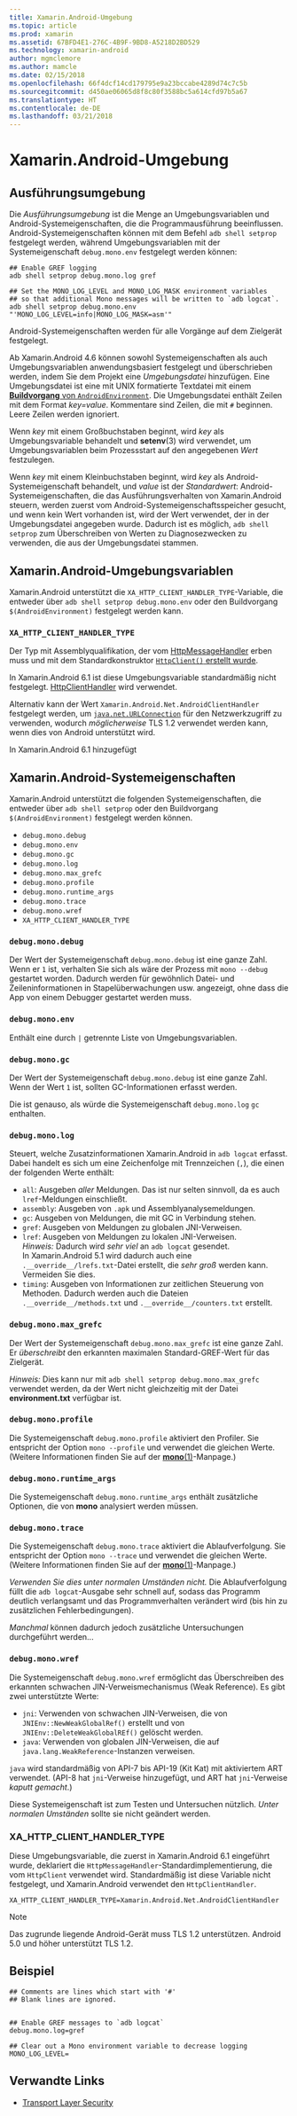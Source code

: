 ```yaml
---
title: Xamarin.Android-Umgebung
ms.topic: article
ms.prod: xamarin
ms.assetid: 67BFD4E1-276C-4B9F-9BD8-A5218D2BD529
ms.technology: xamarin-android
author: mgmclemore
ms.author: mamcle
ms.date: 02/15/2018
ms.openlocfilehash: 66f4dcf14cd179795e9a23bccabe4289d74c7c5b
ms.sourcegitcommit: d450ae06065d8f8c80f3588bc5a614cfd97b5a67
ms.translationtype: HT
ms.contentlocale: de-DE
ms.lasthandoff: 03/21/2018
---
```

# <a name="xamarinandroid-environment"></a>Xamarin.Android-Umgebung

## <a name="execution-environment"></a>Ausführungsumgebung

Die *Ausführungsumgebung* ist die Menge an Umgebungsvariablen und Android-Systemeigenschaften, die die Programmausführung beeinflussen. Android-Systemeigenschaften können mit dem Befehl `adb shell setprop` festgelegt werden, während Umgebungsvariablen mit der Systemeigenschaft `debug.mono.env` festgelegt werden können:

```shell
## Enable GREF logging
adb shell setprop debug.mono.log gref

## Set the MONO_LOG_LEVEL and MONO_LOG_MASK environment variables
## so that additional Mono messages will be written to `adb logcat`.
adb shell setprop debug.mono.env "'MONO_LOG_LEVEL=info|MONO_LOG_MASK=asm'"
```

Android-Systemeigenschaften werden für alle Vorgänge auf dem Zielgerät festgelegt.

Ab Xamarin.Android 4.6 können sowohl Systemeigenschaften als auch Umgebungsvariablen anwendungsbasiert festgelegt und überschrieben werden, indem Sie dem Projekt eine *Umgebungsdatei* hinzufügen. Eine Umgebungsdatei ist eine mit UNIX formatierte Textdatei mit einem [**Buildvorgang** von `AndroidEnvironment`](~/android/deploy-test/building-apps/build-process.md).
Die Umgebungsdatei enthält Zeilen mit dem Format *key=value*.
Kommentare sind Zeilen, die mit `#` beginnen. Leere Zeilen werden ignoriert.

Wenn *key* mit einem Großbuchstaben beginnt, wird *key* als Umgebungsvariable behandelt und **setenv**(3) wird verwendet, um Umgebungsvariablen beim Prozessstart auf den angegebenen *Wert* festzulegen.

Wenn *key* mit einem Kleinbuchstaben beginnt, wird *key* als Android-Systemeigenschaft behandelt, und *value* ist der *Standardwert*: Android-Systemeigenschaften, die das Ausführungsverhalten von Xamarin.Android steuern, werden zuerst vom Android-Systemeigenschaftsspeicher gesucht, und wenn kein Wert vorhanden ist, wird der Wert verwendet, der in der Umgebungsdatei angegeben wurde. Dadurch ist es möglich, `adb shell setprop` zum Überschreiben von Werten zu Diagnosezwecken zu verwenden, die aus der Umgebungsdatei stammen.

## <a name="xamarinandroid-environment-variables"></a>Xamarin.Android-Umgebungsvariablen

Xamarin.Android unterstützt die `XA_HTTP_CLIENT_HANDLER_TYPE`-Variable, die entweder über `adb shell setprop debug.mono.env` oder den Buildvorgang `$(AndroidEnvironment)` festgelegt werden kann.


### `XA_HTTP_CLIENT_HANDLER_TYPE`

Der Typ mit Assemblyqualifikation, der vom [HttpMessageHandler](https://docs.microsoft.com/dotnet/api/system.net.http.httpmessagehandler?view=xamarinandroid-7.1) erben muss und mit dem Standardkonstruktor [`HttpClient()` erstellt wurde](https://docs.microsoft.com/dotnet/api/system.net.http.httpclient.-ctor?view=xamarinandroid-7.1#System_Net_Http_HttpClient__ctor).

In Xamarin.Android 6.1 ist diese Umgebungsvariable standardmäßig nicht festgelegt. [HttpClientHandler](https://docs.microsoft.com/dotnet/api/system.net.http.httpclienthandler?view=xamarinandroid-7.1) wird verwendet.

Alternativ kann der Wert `Xamarin.Android.Net.AndroidClientHandler` festgelegt werden, um [`java.net.URLConnection`](https://developer.xamarin.com/api/type/Java.Net.URLConnection/) für den Netzwerkzugriff zu verwenden, wodurch *möglicherweise* TLS 1.2 verwendet werden kann, wenn dies von Android unterstützt wird.

In Xamarin.Android 6.1 hinzugefügt

## <a name="xamarinandroid-system-properties"></a>Xamarin.Android-Systemeigenschaften

Xamarin.Android unterstützt die folgenden Systemeigenschaften, die entweder über `adb shell setprop` oder den Buildvorgang `$(AndroidEnvironment)` festgelegt werden können.

* `debug.mono.debug`
* `debug.mono.env`
* `debug.mono.gc`
* `debug.mono.log`
* `debug.mono.max_grefc`
* `debug.mono.profile`
* `debug.mono.runtime_args`
* `debug.mono.trace`
* `debug.mono.wref`
* `XA_HTTP_CLIENT_HANDLER_TYPE`

### `debug.mono.debug`

Der Wert der Systemeigenschaft `debug.mono.debug` ist eine ganze Zahl. Wenn er `1` ist, verhalten Sie sich als wäre der Prozess mit `mono --debug` gestartet worden.
Dadurch werden für gewöhnlich Datei- und Zeileninformationen in Stapelüberwachungen usw. angezeigt, ohne dass die App von einem Debugger gestartet werden muss.

### `debug.mono.env`

Enthält eine durch `|` getrennte Liste von Umgebungsvariablen.

### `debug.mono.gc`

Der Wert der Systemeigenschaft `debug.mono.debug` ist eine ganze Zahl.
Wenn der Wert `1` ist, sollten GC-Informationen erfasst werden.

Die ist genauso, als würde die Systemeigenschaft `debug.mono.log` `gc` enthalten.

### `debug.mono.log`

Steuert, welche Zusatzinformationen Xamarin.Android in `adb logcat` erfasst.
Dabei handelt es sich um eine Zeichenfolge mit Trennzeichen (`,`), die einen der folgenden Werte enthält:

* `all`: Ausgeben *aller* Meldungen. Das ist nur selten sinnvoll, da es auch `lref`-Meldungen einschließt.
* `assembly`: Ausgeben von `.apk` und Assemblyanalysemeldungen.
* `gc`: Ausgeben von Meldungen, die mit GC in Verbindung stehen.
* `gref`: Ausgeben von Meldungen zu globalen JNI-Verweisen.
* `lref`: Ausgeben von Meldungen zu lokalen JNI-Verweisen.  
    *Hinweis:* Dadurch wird *sehr viel* an `adb logcat` gesendet.  
    In Xamarin.Android 5.1 wird dadurch auch eine `.__override__/lrefs.txt`-Datei erstellt, die *sehr groß* werden kann.  
    Vermeiden Sie dies.
* `timing`: Ausgeben von Informationen zur zeitlichen Steuerung von Methoden. Dadurch werden auch die Dateien `.__override__/methods.txt` und `.__override__/counters.txt` erstellt.


### `debug.mono.max_grefc`

Der Wert der Systemeigenschaft `debug.mono.max_grefc` ist eine ganze Zahl.
Er *überschreibt* den erkannten maximalen Standard-GREF-Wert für das Zielgerät.

*Hinweis:* Dies kann nur mit `adb shell setprop
debug.mono.max_grefc` verwendet werden, da der Wert nicht gleichzeitig mit der Datei **environment.txt** verfügbar ist.

### `debug.mono.profile`

Die Systemeigenschaft `debug.mono.profile` aktiviert den Profiler.
Sie entspricht der Option `mono --profile` und verwendet die gleichen Werte. (Weitere Informationen finden Sie auf der [**mono**(1)](http://docs.go-mono.com/?link=man%3amono(1))-Manpage.)

### `debug.mono.runtime_args`

Die Systemeigenschaft `debug.mono.runtime_args` enthält zusätzliche Optionen, die von **mono** analysiert werden müssen.

### `debug.mono.trace`

Die Systemeigenschaft `debug.mono.trace` aktiviert die Ablaufverfolgung.
Sie entspricht der Option `mono --trace` und verwendet die gleichen Werte. (Weitere Informationen finden Sie auf der [**mono**(1)](http://docs.go-mono.com/?link=man%3amono(1))-Manpage.)

*Verwenden Sie dies unter normalen Umständen nicht.* Die Ablaufverfolgung füllt die `adb logcat`-Ausgabe sehr schnell auf, sodass das Programm deutlich verlangsamt und das Programmverhalten verändert wird (bis hin zu zusätzlichen Fehlerbedingungen).

*Manchmal* können dadurch jedoch zusätzliche Untersuchungen durchgeführt werden...

### `debug.mono.wref`

Die Systemeigenschaft `debug.mono.wref` ermöglicht das Überschreiben des erkannten schwachen JIN-Verweismechanismus (Weak Reference). Es gibt zwei unterstützte Werte:

* `jni`: Verwenden von schwachen JIN-Verweisen, die von `JNIEnv::NewWeakGlobalRef()` erstellt und von `JNIEnv::DeleteWeakGlobalREf()` gelöscht werden.
* `java`: Verwenden von globalen JIN-Verweisen, die auf `java.lang.WeakReference`-Instanzen verweisen.

`java` wird standardmäßig von API-7 bis API-19 (Kit Kat) mit aktiviertem ART verwendet. (API-8 hat `jni`-Verweise hinzugefügt, und ART hat `jni`-Verweise *kaputt gemacht*.)

Diese Systemeigenschaft ist zum Testen und Untersuchen nützlich.
*Unter normalen Umständen* sollte sie nicht geändert werden.

### <a name="xahttpclienthandlertype"></a>XA\_HTTP\_CLIENT\_HANDLER\_TYPE

Diese Umgebungsvariable, die zuerst in Xamarin.Android 6.1 eingeführt wurde, deklariert die `HttpMessageHandler`-Standardimplementierung, die vom `HttpClient` verwendet wird. Standardmäßig ist diese Variable nicht festgelegt, und Xamarin.Android verwendet den `HttpClientHandler`.

```shell
XA_HTTP_CLIENT_HANDLER_TYPE=Xamarin.Android.Net.AndroidClientHandler
```

> [!NOTE]
> Das zugrunde liegende Android-Gerät muss TLS 1.2 unterstützen.
Android 5.0 und höher unterstützt TLS 1.2.


## <a name="example"></a>Beispiel

```shell
## Comments are lines which start with '#'
## Blank lines are ignored.


## Enable GREF messages to `adb logcat`
debug.mono.log=gref

## Clear out a Mono environment variable to decrease logging
MONO_LOG_LEVEL=
```



## <a name="related-links"></a>Verwandte Links

- [Transport Layer Security](~/cross-platform/app-fundamentals/transport-layer-security.md)
